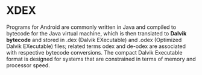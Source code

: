 # XDEX
Programs for Android are commonly written in Java and compiled to bytecode for the Java virtual machine, which is then translated to **Dalvik bytecode** and stored in .dex (Dalvik EXecutable) and .odex (Optimized Dalvik EXecutable) files; related terms odex and de-odex are associated with respective bytecode conversions. The compact Dalvik Executable format is designed for systems that are constrained in terms of memory and processor speed.
